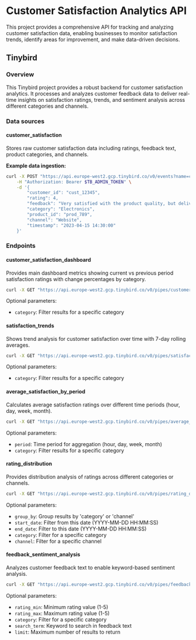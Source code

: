 
# Customer Satisfaction Analytics API

This project provides a comprehensive API for tracking and analyzing customer satisfaction data, enabling businesses to monitor satisfaction trends, identify areas for improvement, and make data-driven decisions.

## Tinybird

### Overview

This Tinybird project provides a robust backend for customer satisfaction analytics. It processes and analyzes customer feedback data to deliver real-time insights on satisfaction ratings, trends, and sentiment analysis across different categories and channels.

### Data sources

#### customer_satisfaction

Stores raw customer satisfaction data including ratings, feedback text, product categories, and channels.

**Example data ingestion:**

```bash
curl -X POST "https://api.europe-west2.gcp.tinybird.co/v0/events?name=customer_satisfaction" \
    -H "Authorization: Bearer $TB_ADMIN_TOKEN" \
    -d '{
        "customer_id": "cust_12345",
        "rating": 4,
        "feedback": "Very satisfied with the product quality, but delivery was delayed.",
        "category": "Electronics", 
        "product_id": "prod_789",
        "channel": "Website",
        "timestamp": "2023-04-15 14:30:00"
    }'
```

### Endpoints

#### customer_satisfaction_dashboard

Provides main dashboard metrics showing current vs previous period satisfaction ratings with change percentages by category.

```bash
curl -X GET "https://api.europe-west2.gcp.tinybird.co/v0/pipes/customer_satisfaction_dashboard.json?token=$TB_ADMIN_TOKEN&current_start=2023-04-01%2000:00:00&current_end=2023-04-30%2023:59:59&previous_start=2023-03-01%2000:00:00&previous_end=2023-03-31%2023:59:59"
```

Optional parameters:
- `category`: Filter results for a specific category

#### satisfaction_trends

Shows trend analysis for customer satisfaction over time with 7-day rolling averages.

```bash
curl -X GET "https://api.europe-west2.gcp.tinybird.co/v0/pipes/satisfaction_trends.json?token=$TB_ADMIN_TOKEN&start_date=2023-01-01%2000:00:00&end_date=2023-04-30%2023:59:59"
```

Optional parameters:
- `category`: Filter results for a specific category

#### average_satisfaction_by_period

Calculates average satisfaction ratings over different time periods (hour, day, week, month).

```bash
curl -X GET "https://api.europe-west2.gcp.tinybird.co/v0/pipes/average_satisfaction_by_period.json?token=$TB_ADMIN_TOKEN&period=week&start_date=2023-01-01%2000:00:00&end_date=2023-04-30%2023:59:59"
```

Optional parameters:
- `period`: Time period for aggregation (hour, day, week, month)
- `category`: Filter results for a specific category

#### rating_distribution

Provides distribution analysis of ratings across different categories or channels.

```bash
curl -X GET "https://api.europe-west2.gcp.tinybird.co/v0/pipes/rating_distribution.json?token=$TB_ADMIN_TOKEN&group_by=category"
```

Optional parameters:
- `group_by`: Group results by 'category' or 'channel'
- `start_date`: Filter from this date (YYYY-MM-DD HH:MM:SS)
- `end_date`: Filter to this date (YYYY-MM-DD HH:MM:SS)
- `category`: Filter for a specific category
- `channel`: Filter for a specific channel

#### feedback_sentiment_analysis

Analyzes customer feedback text to enable keyword-based sentiment analysis.

```bash
curl -X GET "https://api.europe-west2.gcp.tinybird.co/v0/pipes/feedback_sentiment_analysis.json?token=$TB_ADMIN_TOKEN&rating_min=1&rating_max=3&search_term=delivery"
```

Optional parameters:
- `rating_min`: Minimum rating value (1-5)
- `rating_max`: Maximum rating value (1-5)
- `category`: Filter for a specific category
- `search_term`: Keyword to search in feedback text
- `limit`: Maximum number of results to return

